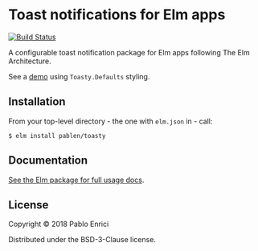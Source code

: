 # Toast notifications for Elm apps

[![Build Status](https://travis-ci.org/pablen/toasty.svg?branch=master)](https://travis-ci.org/pablen/toasty)

A configurable toast notification package for Elm apps following The Elm Architecture.

See a [demo](http://pablen-toasty-demo.surge.sh/) using `Toasty.Defaults` styling.


## Installation

From your top-level directory - the one with `elm.json` in - call:

```
$ elm install pablen/toasty
```

## Documentation

[See the Elm package for full usage docs](http://package.elm-lang.org/packages/pablen/toasty/latest).

## License

Copyright © 2018 Pablo Enrici

Distributed under the BSD-3-Clause license.
